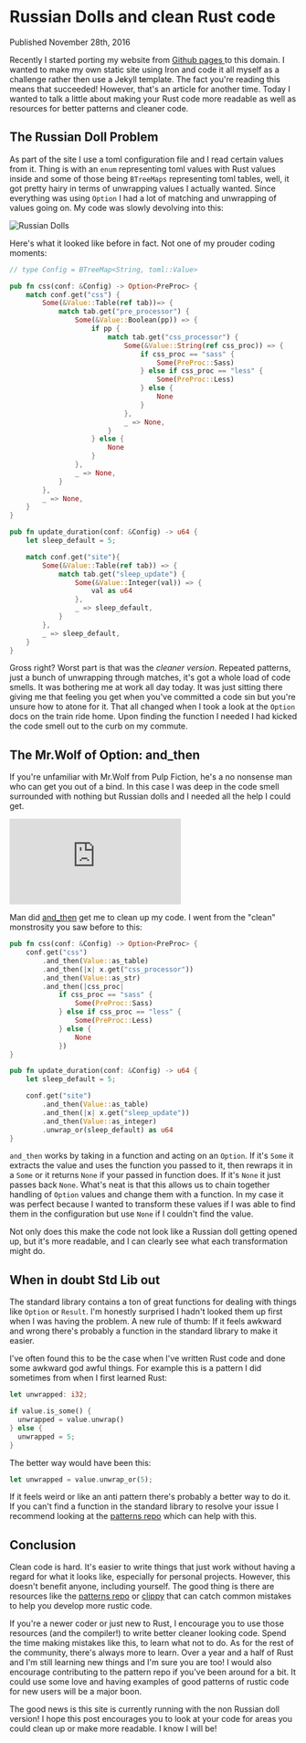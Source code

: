 # Russian Dolls and clean Rust code
<div class="subtitle">Published November 28th, 2016</div>

Recently I started porting my website from [Github pages
](https://mgattozzi.github.io) to this domain. I wanted to make my own
static site using Iron and code it all myself as a challenge rather then use
a Jekyll template. The fact you're reading this means that
succeeded! However, that's an article for another time. Today I wanted
to talk a little about making your Rust code more readable as well as resources
for better patterns and cleaner code.

## The Russian Doll Problem
As part of the site I use a toml configuration file and I read certain
values from it. Thing is with an `enum` representing toml values with Rust
values inside and some of those being `BTreeMaps` representing toml tables,
well, it got pretty hairy in terms of unwrapping values I actually wanted.
Since everything was using `Option` I had a lot of matching and
unwrapping of values going on. My code was slowly devolving into
this:

<img class="center-block img-responsive" src="/static/images/russian_dolls.jpg" alt="Russian Dolls">

Here's what it looked like before in fact. Not one of my prouder coding
moments:

```rust
// type Config = BTreeMap<String, toml::Value>

pub fn css(conf: &Config) -> Option<PreProc> {
    match conf.get("css") {
        Some(&Value::Table(ref tab))=> {
            match tab.get("pre_processor") {
                Some(&Value::Boolean(pp)) => {
                    if pp {
                        match tab.get("css_processor") {
                            Some(&Value::String(ref css_proc)) => {
                                if css_proc == "sass" {
                                    Some(PreProc::Sass)
                                } else if css_proc == "less" {
                                    Some(PreProc::Less)
                                } else {
                                    None
                                }
                            },
                            _ => None,
                        }
                    } else {
                        None
                    }
                },
                _ => None,
            }
        },
        _ => None,
    }
}

pub fn update_duration(conf: &Config) -> u64 {
    let sleep_default = 5;

    match conf.get("site"){
        Some(&Value::Table(ref tab)) => {
            match tab.get("sleep_update") {
                Some(&Value::Integer(val)) => {
                    val as u64
                },
                _ => sleep_default,
            }
        },
        _ => sleep_default,
    }
}
```

Gross right? Worst part is that was the *cleaner version*. Repeated patterns,
just a bunch of unwrapping through matches, it's got a whole load of code
smells. It was bothering me at work all day today. It was just sitting there
giving me that feeling you get when you've committed a code sin but
you're unsure how to atone for it. That all changed when I took a look at
the `Option` docs on the train ride home. Upon finding the function I needed
I had kicked the code smell out to the curb on my commute.

## The Mr.Wolf of Option: and_then

If you're unfamiliar with Mr.Wolf from Pulp Fiction, he's a no nonsense
man who can get you out of a bind. In this case I was deep in the code
smell surrounded with nothing but Russian dolls and I needed all the
help I could get.

<div class="video-container">
  <iframe width="auto" height="auto" src="https://www.youtube.com/embed/IgzFPOMjiC8" frameborder="0" allowfullscreen></iframe>
</div>

Man did
[and_then](https://doc.rust-lang.org/std/option/enum.Option.html#method.and_then) get me to
clean up my code. I went from the "clean" monstrosity you saw before to this:

```rust
pub fn css(conf: &Config) -> Option<PreProc> {
    conf.get("css")
        .and_then(Value::as_table)
        .and_then(|x| x.get("css_processor"))
        .and_then(Value::as_str)
        .and_then(|css_proc|
            if css_proc == "sass" {
                Some(PreProc::Sass)
            } else if css_proc == "less" {
                Some(PreProc::Less)
            } else {
                None
            })
}

pub fn update_duration(conf: &Config) -> u64 {
    let sleep_default = 5;

    conf.get("site")
        .and_then(Value::as_table)
        .and_then(|x| x.get("sleep_update"))
        .and_then(Value::as_integer)
        .unwrap_or(sleep_default) as u64
}
```

`and_then` works by taking in a function and acting on an `Option`. If it's
`Some` it extracts the value and uses the function you passed to it,
then rewraps it in a `Some` or it returns `None` if your passed in function does.
If it's `None` it just passes back `None`.
What's neat is that this allows us to chain together handling of
`Option` values and change them with a function. In my case it was
perfect because I wanted to transform these values if I was able to find
them in the configuration but use `None` if I couldn't find the value.

Not only does this make the code not look like a Russian doll getting
opened up, but it's more readable, and I can clearly see what each
transformation might do.

## When in doubt Std Lib out
The standard library contains a ton of great functions for dealing with
things like `Option` or `Result`. I'm honestly surprised I hadn't looked
them up first when I was having the problem. A new rule of thumb: If it
feels awkward and wrong there's probably a function in the standard
library to make it easier.

I've often found this to be the case when I've written Rust code and done
some awkward god awful things. For example this is a pattern I did
sometimes from when I first learned Rust:

```rust
let unwrapped: i32;

if value.is_some() {
  unwrapped = value.unwrap()
} else {
  unwrapped = 5;
}

```

The better way would have been this:

```rust
let unwrapped = value.unwrap_or(5);
```

If it feels weird or like an anti pattern there's probably a better way
to do it. If you can't find a function in the standard library to resolve
your issue I recommend looking at the [patterns repo](https://github.com/rust-unofficial/patterns)
which can help with this.

## Conclusion
Clean code is hard. It's easier to write things that just work without
having a regard for what it looks like, especially for personal projects.
However, this doesn't benefit anyone, including yourself. The good thing
is there are resources like the [patterns repo](https://github.com/rust-unofficial/patterns) or
[clippy](https://github.com/Manishearth/rust-clippy) that can catch
common mistakes to help you develop more rustic code.

If you're a newer coder or just new to Rust, I encourage you to use those resources (and
the compiler!) to write better cleaner looking code. Spend the time
making mistakes like this, to learn what not to do. As for the rest of
the community, there's always more to learn. Over a year and a half of
Rust and I'm still learning new things and I'm sure you are too! I would
also encourage contributing to the pattern repo if you've been around
for a bit. It could use some love and having examples of good patterns
of rustic code for new users will be a major boon.

The good news is this site is currently running with the non Russian
doll version! I hope this post encourages you to look at your code
for areas you could clean up or make more readable. I know I will be!
